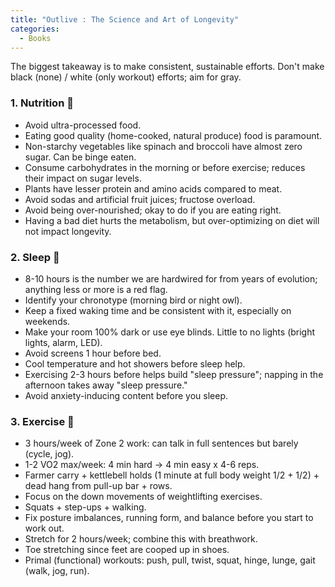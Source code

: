 ```yaml
---
title: "Outlive : The Science and Art of Longevity"
categories:
  - Books 
---
```


The biggest takeaway is to make consistent, sustainable efforts. Don't make black (none) / white (only workout) efforts; aim for gray.

### 1. Nutrition 🍊
- Avoid ultra-processed food.
- Eating good quality (home-cooked, natural produce) food is paramount.
- Non-starchy vegetables like spinach and broccoli have almost zero sugar. Can be binge eaten.
- Consume carbohydrates in the morning or before exercise; reduces their impact on sugar levels.
- Plants have lesser protein and amino acids compared to meat.
- Avoid sodas and artificial fruit juices; fructose overload.
- Avoid being over-nourished; okay to do if you are eating right.
- Having a bad diet hurts the metabolism, but over-optimizing on diet will not impact longevity.


### 2. Sleep 🌙
- 8-10 hours is the number we are hardwired for from years of evolution; anything less or more is a red flag.
- Identify your chronotype (morning bird or night owl).
- Keep a fixed waking time and be consistent with it, especially on weekends.
- Make your room 100% dark or use eye blinds. Little to no lights (bright lights, alarm, LED).
- Avoid screens 1 hour before bed.
- Cool temperature and hot showers before sleep help.
- Exercising 2-3 hours before helps build "sleep pressure"; napping in the afternoon takes away "sleep pressure."
- Avoid anxiety-inducing content before you sleep.

### 3. Exercise 💪
- 3 hours/week of Zone 2 work: can talk in full sentences but barely (cycle, jog).
- 1-2 VO2 max/week: 4 min hard → 4 min easy x 4-6 reps.
- Farmer carry + kettlebell holds (1 minute at full body weight 1/2 + 1/2) + dead hang from pull-up bar + rows.
- Focus on the down movements of weightlifting exercises.
- Squats + step-ups + walking.
- Fix posture imbalances, running form, and balance before you start to work out.
- Stretch for 2 hours/week; combine this with breathwork.
- Toe stretching since feet are cooped up in shoes.
- Primal (functional) workouts: push, pull, twist, squat, hinge, lunge, gait (walk, jog, run).
